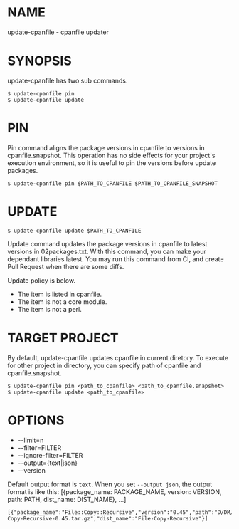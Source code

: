 # NAME

update-cpanfile - cpanfile updater

# SYNOPSIS

update-cpanfile has two sub commands.

    $ update-cpanfile pin
    $ update-cpanfile update

# PIN

Pin command aligns the package versions in cpanfile to versions in cpanfile.snapshot.
This operation has no side effects for your project's execution environment, so it is useful to pin the versions before update packages.

    $ update-cpanfile pin $PATH_TO_CPANFILE $PATH_TO_CPANFILE_SNAPSHOT

# UPDATE

    $ update-cpanfile update $PATH_TO_CPANFILE

Update command updates the package versions in cpanfile to latest versions in 02packages.txt.
With this command, you can make your dependant libraries latest.
You may run this command from CI, and create Pull Request when there are some diffs.

Update policy is below.

- The item is listed in cpanfile.
- The item is not a core module.
- The item is not a perl.

# TARGET PROJECT

By default, update-cpanfile updates cpanfile in current diretory.
To execute for other project in directory, you can specify path of cpanfile and cpanfile.snapshot.

    $ update-cpanfile pin <path_to_cpanfile> <path_to_cpanfile.snapshot>
    $ update-cpanfile update <path_to_cpanfile>

# OPTIONS

- --limit=n
- --filter=FILTER
- --ignore-filter=FILTER
- --output={text|json}
- --version

Default output format is `text`.
When you set `--output json`, the output format is like this: \[{package\_name: PACKAGE\_NAME, version: VERSION, path: PATH, dist\_name: DIST\_NAME}, ...\]

    [{"package_name":"File::Copy::Recursive","version":"0.45","path":"D/DM/DMUEY/File-Copy-Recursive-0.45.tar.gz","dist_name":"File-Copy-Recursive"}]
